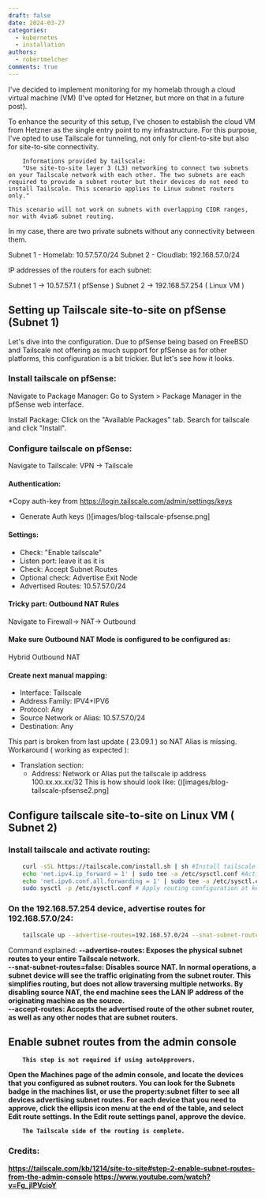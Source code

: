 ```yaml
---
draft: false 
date: 2024-03-27
categories:
  - kubernetes
  - installation
authors:
  - robertmelcher
comments: true
---
```


I've decided to implement monitoring for my homelab through a cloud virtual machine (VM) (I've opted for Hetzner, but more on that in a future post).

To enhance the security of this setup, I've chosen to establish the cloud VM from Hetzner as the single entry point to my infrastructure. For this purpose, I've opted to use Tailscale for tunneling, not only for client-to-site but also for site-to-site connectivity.

``` info
    Informations provided by tailscale:
    "Use site-to-site layer 3 (L3) networking to connect two subnets on your Tailscale network with each other. The two subnets are each required to provide a subnet router but their devices do not need to install Tailscale. This scenario applies to Linux subnet routers only."
```
``` warning
This scenario will not work on subnets with overlapping CIDR ranges, nor with 4via6 subnet routing.
```

In my case, there are two private subnets without any connectivity between them.

Subnet 1 - Homelab:  10.57.57.0/24
Subnet 2 - Cloudlab: 192.168.57.0/24

IP addresses of the routers for each subnet:

Subnet 1 -> 10.57.57.1 ( pfSense )
Subnet 2 -> 192.168.57.254 ( Linux VM )

## Setting up Tailscale site-to-site on pfSense (Subnet 1)
Let's dive into the configuration. Due to pfSense being based on FreeBSD and Tailscale not offering as much support for pfSense as for other platforms, this configuration is a bit trickier. But let's see how it looks.

### Install tailscale on pfSense:

Navigate to Package Manager:
Go to System > Package Manager in the pfSense web interface.

Install Package: 
Click on the "Available Packages" tab. Search for tailscale and click "Install".

### Configure tailscale on pfSense:


Navigate to Tailscale:
VPN -> Tailscale

#### Authentication:

*Copy auth-key from https://login.tailscale.com/admin/settings/keys
* Generate Auth keys
()[images/blog-tailscale-pfsense.png]

#### Settings:

* Check: "Enable tailscale" 
* Listen port: leave it as it is
* Check: Accept Subnet Routes
* Optional check: Advertise Exit Node
* Advertised Routes: 10.57.57.0/24 

#### Tricky part: Outbound NAT Rules

Navigate to Firewall-> NAT-> Outbound

#### Make sure Outbound NAT Mode is configured to be configured as:
Hybrid Outbound NAT 
#### Create next manual mapping:

* Interface: Tailscale
* Address Family: IPV4+IPV6
* Protocol: Any
* Source Network or Alias: 10.57.57.0/24
* Destination: Any

This part is broken from last update ( 23.09.1 ) so NAT Alias is missing. 
Workaround ( working as expected ):
* Translation section:
    * Address: Network or Alias put the tailscale ip address 100.xx.xx.xx/32
This is how should look like:
()[images/blog-tailscale-pfsense2.png]

## Configure tailscale site-to-site on Linux VM ( Subnet 2)

### Install tailscale and activate routing:

``` bash
    curl -sSL https://tailscale.com/install.sh | sh #Install tailscale
    echo 'net.ipv4.ip_forward = 1' | sudo tee -a /etc/sysctl.conf #Activate routing for IPv4
    echo 'net.ipv6.conf.all.forwarding = 1' | sudo tee -a /etc/sysctl.conf #Activate routing for IPv6
    sudo sysctl -p /etc/sysctl.conf # Apply routing configuration at kernel level
```

### On the 192.168.57.254 device, advertise routes for 192.168.57.0/24:

``` bash
    tailscale up --advertise-routes=192.168.57.0/24 --snat-subnet-routes=false --accept-routes
```

Command explained:
<b>--advertise-routes<b>: Exposes the physical subnet routes to your entire Tailscale network.<br>
<b>--snat-subnet-routes=false</b>: Disables source NAT. In normal operations, a subnet device will see the traffic originating from the subnet router. This simplifies routing, but does not allow traversing multiple networks. By disabling source NAT, the end machine sees the LAN IP address of the originating machine as the source.<br>
<b>--accept-routes</b>: Accepts the advertised route of the other subnet router, as well as any other nodes that are subnet routers.

## Enable subnet routes from the admin console 
```info 
    This step is not required if using autoApprovers.
```
Open the Machines page of the admin console, and locate the devices that you configured as subnet routers. You can look for the Subnets badge in the machines list, or use the property:subnet filter to see all devices advertising subnet routes. For each device that you need to approve, click the ellipsis icon menu at the end of the table, and select Edit route settings. In the Edit route settings panel, approve the device.

``` success
    The Tailscale side of the routing is complete.
```

### Credits:
https://tailscale.com/kb/1214/site-to-site#step-2-enable-subnet-routes-from-the-admin-console
https://www.youtube.com/watch?v=Fg_jIPVcioY